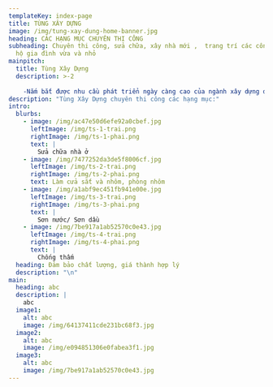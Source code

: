 ```yaml
---
templateKey: index-page
title: TÙNG XÂY DỰNG
image: /img/tung-xay-dung-home-banner.jpg
heading: CÁC HẠNG MỤC CHUYÊN THI CÔNG
subheading: Chuyên thi công, sửa chữa, xây nhà mới ,  trang trí các công trình,
  hộ gia đình vừa và nhỏ
mainpitch:
  title: Tùng Xây Dựng
  description: >-2
     
    -Nắm bắt được nhu cầu phát triển ngày càng cao của ngành xây dựng đặc biệt là yêu cầu về chất lượng và tiến độ của các công trình xây dựng. Tùng Xây Dựng chính thức đi vào hoạt động với đội ngũ nhân viên ,thợ và công nhân có trình độ tay nghề cao và giàu kinh nghiệm trong lĩnh vực thiết kế ,quản lý và thi công nhà xưởng , nhà thép, các công trình xây dựng kinh doanh , cải tạo nâng cấp công trình , tư vấn thiết kế , giám sát ,...  - Các công trình xây dựng của Tùng Xây Dựng được khách hàng đánh giá cao cả về chất lượng cũng như tiến độ thực hiện . Với quyết tâm nâng cao năng suất lao động , không ngừng đổi mới để tồn tại và phát triển bền vững.Hiện nay Tùng Xây Dựng đang áp dụng quy mô hình cơ cấu gọn nhẹ nhưng hoạt động linh hoạt và hiệu quả , nhằm đáp ứng được tất cả các yêu cầu về chất lượng khắt khe nhất của khách hàng. Không ngừng cải tiến máy móc  thiết bị , các phần mềm hỗ trợ thiết kế ,thi công để đưa ra những sản phẩm tư vấn thiết kế ,xây dựng và trang trí nội thất đạt chất lượng cao nhất , chúng tôi luôn nỗ lực hoàn thiện chất lượng sản phẩm thông qua việc nâng cao năng suất lao động và cải tiến công nghệ , tiết kiệm nhân công và phát huy tối đa nguồn nhân lực .  Lấy khách hàng làm trọng tâm : Tùng Xây Dựng cam kết phấn đấu làm thỏa mãn tối đa yêu cầu của khách hàng. Tùng Xây Dựng lấy tín nhiệm của khách hàng làm mục đích để hoạt động. Chúng tôi cam kết giao sản phẩm đúng tiến độ , đạt chất lượng và thẩm mỹ cao nhất với chi phí hợp lý nhất .  
description: "Tùng Xây Dựng chuyên thi công các hạng mục:"
intro:
  blurbs:
    - image: /img/ac47e50d6efe92a0cbef.jpg
      leftImage: /img/ts-1-trai.png
      rightImage: /img/ts-1-phai.png
      text: |
        Sửa chữa nhà ở
    - image: /img/7477252da3de5f8006cf.jpg
      leftImage: /img/ts-2-trai.png
      rightImage: /img/ts-2-phai.png
      text: Làm cửa sắt và nhôm, phòng nhôm
    - image: /img/a1abf9ec451fb941e00e.jpg
      leftImage: /img/ts-3-trai.png
      rightImage: /img/ts-3-phai.png
      text: |
        Sơn nước/ Sơn dầu
    - image: /img/7be917a1ab52570c0e43.jpg
      leftImage: /img/ts-4-trai.png
      rightImage: /img/ts-4-phai.png
      text: |
        Chống thấm
  heading: Đảm bảo chất lượng, giá thành hợp lý
  description: "\n"
main:
  heading: abc
  description: |
    abc
  image1:
    alt: abc
    image: /img/64137411cde231bc68f3.jpg
  image2:
    alt: abc
    image: /img/e094851306e0fabea3f1.jpg
  image3:
    alt: abc
    image: /img/7be917a1ab52570c0e43.jpg
---
```

